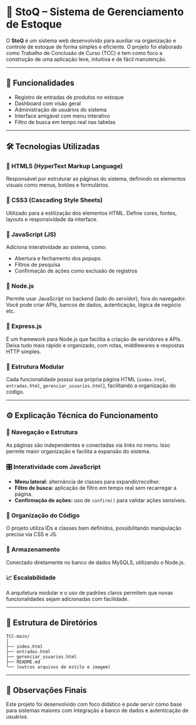 
# 🧾 StoQ – Sistema de Gerenciamento de Estoque

O **StoQ** é um sistema web desenvolvido para auxiliar na organização e controle de estoque de forma simples e eficiente. O projeto foi elaborado como Trabalho de Conclusão de Curso (TCC) e tem como foco a construção de uma aplicação leve, intuitiva e de fácil manutenção.

---

## 🚀 Funcionalidades

- Registro de entradas de produtos no estoque
- Dashboard com visão geral
- Administração de usuários do sistema
- Interface amigável com menu interativo
- Filtro de busca em tempo real nas tabelas

---

## 🛠️ Tecnologias Utilizadas

### 🔹 HTML5 (HyperText Markup Language)
Responsável por estruturar as páginas do sistema, definindo os elementos visuais como menus, botões e formulários.

### 🔹 CSS3 (Cascading Style Sheets)
Utilizado para a estilização dos elementos HTML. Define cores, fontes, layouts e responsividade da interface.

### 🔹 JavaScript (JS)
Adiciona interatividade ao sistema, como:
- Abertura e fechamento dos popups.
- Filtros de pesquisa
- Confirmação de ações como exclusão de registros

### 🔹 Node.js
Permite usar JavaScript no backend (lado do servidor), fora do navegador.
Você pode criar APIs, bancos de dados, autenticação, lógica de negócio etc.

### 🔹 Express.js
É um framework para Node.js que facilita a criação de servidores e APIs.
Deixa tudo mais rápido e organizado, com rotas, middlewares e respostas HTTP simples.

### 🔹 Estrutura Modular
Cada funcionalidade possui sua própria página HTML (`index.html`, `entradas.html`, `gerenciar_usuarios.html`), facilitando a organização do código.

---

## ⚙️ Explicação Técnica do Funcionamento

### 🧭 Navegação e Estrutura
As páginas são independentes e conectadas via links no menu. Isso permite maior organização e facilita a expansão do sistema.

### 🎛️ Interatividade com JavaScript

- **Menu lateral:** alternância de classes para expandir/recolher.
- **Filtro de busca:** aplicação de filtro em tempo real sem recarregar a página.
- **Confirmação de ações:** uso de `confirm()` para validar ações sensíveis.

### 📄 Organização do Código
O projeto utiliza IDs e classes bem definidos, possibilitando manipulação precisa via CSS e JS.

### 💾 Armazenamento
Conectado diretamente no banco de dados MySQLS, utilizando o Node.js.

### 📈 Escalabilidade
A arquitetura modular e o uso de padrões claros permitem que novas funcionalidades sejam adicionadas com facilidade.

---

## 📂 Estrutura de Diretórios

```
TCC-main/
│
├── index.html
├── entradas.html
├── gerenciar_usuarios.html
├── README.md
└── (outros arquivos de estilo e imagem)
```

---

## 📌 Observações Finais

Este projeto foi desenvolvido com foco didático e pode servir como base para sistemas maiores com integração a banco de dados e autenticação de usuários.
